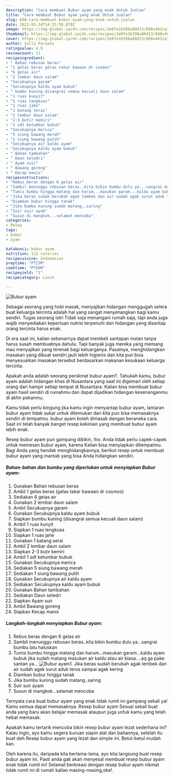 ```yaml
---
description: "Cara membuat Bubur ayam yang enak Untuk Jualan"
title: "Cara membuat Bubur ayam yang enak Untuk Jualan"
slug: 680-cara-membuat-bubur-ayam-yang-enak-untuk-jualan
date: 2021-03-24T14:53:50.878Z
image: https://img-global.cpcdn.com/recipes/3e0fe1b398a80d13/680x482cq70/bubur-ayam-foto-resep-utama.jpg
thumbnail: https://img-global.cpcdn.com/recipes/3e0fe1b398a80d13/680x482cq70/bubur-ayam-foto-resep-utama.jpg
cover: https://img-global.cpcdn.com/recipes/3e0fe1b398a80d13/680x482cq70/bubur-ayam-foto-resep-utama.jpg
author: Sally Parsons
ratingvalue: 4.9
reviewcount: 11
recipeingredient:
- " Bahan rebusan beras"
- "1 gelas beras gelas takar bawaan dr cosmos"
- "6 gelas air"
- "2 lembar daun salam"
- "Secukupnya garam"
- "Secukupnya kaldu ayam bubuk"
- " bumbu kuning disangrai semua kecuali daun salam"
- "1 ruas kunyit"
- "1 ruas lengkuas"
- "1 ruas jahe"
- "1 batang serai"
- "2 lembar daun salam"
- "2-3 butir kemiri"
- "1 sdt ketumbar bubuk"
- "Secukupnya merica"
- "5 siung bawang merah"
- "1 siung bawang putih"
- "Secukupnya air kaldu ayam"
- "Secukupnya kaldu ayam bubuk"
- " Bahan tambahan"
- " Daun seledri"
- " Ayam suir"
- " Bawang goreng"
- " Kecap manis"
recipeinstructions:
- "Rebus beras dengan 6 gelas air"
- "Sambil menunggu rebusan beras..kita bikin bumbu dulu ya...sangrai bumbu lalu haluskan"
- "Tumis bumbu hingga matang dan harum...masukan garam...kaldu ayam bubuk jika sudah matang masukan air kaldu atau air biasa....aq ga pake santan ya..."
- "Jika beras sudah berubah agak lembek dan air sudah agak surut aduk terus sampai agak kering"
- "Diamkan bubur hingga tanak"
- "Jika bumbu kuning sudah matang..saring"
- "Suir suir ayam"
- "Susun di mangkok...selamat mencoba"
categories:
- Resep
tags:
- bubur
- ayam

katakunci: bubur ayam 
nutrition: 112 calories
recipecuisine: Indonesian
preptime: "PT23M"
cooktime: "PT56M"
recipeyield: "1"
recipecategory: Lunch

---
```



![Bubur ayam](https://img-global.cpcdn.com/recipes/3e0fe1b398a80d13/680x482cq70/bubur-ayam-foto-resep-utama.jpg)

Sebagai seorang yang hobi masak, menyajikan hidangan menggugah selera buat keluarga tercinta adalah hal yang sangat menyenangkan bagi kamu sendiri. Tugas seorang istri Tidak saja menangani rumah saja, tapi anda juga wajib menyediakan keperluan nutrisi terpenuhi dan hidangan yang disantap orang tercinta harus enak.

Di era  saat ini, kalian sebenarnya dapat membeli santapan instan tanpa harus susah membuatnya dahulu. Tapi banyak juga mereka yang memang mau menyajikan yang terenak bagi keluarganya. Pasalnya, menghidangkan masakan yang dibuat sendiri jauh lebih higienis dan kita pun bisa menyesuaikan masakan tersebut berdasarkan makanan kesukaan keluarga tercinta. 



Apakah anda adalah seorang penikmat bubur ayam?. Tahukah kamu, bubur ayam adalah hidangan khas di Nusantara yang saat ini digemari oleh setiap orang dari hampir setiap tempat di Nusantara. Kalian bisa membuat bubur ayam hasil sendiri di rumahmu dan dapat dijadikan hidangan kesenanganmu di akhir pekanmu.

Kamu tidak perlu bingung jika kamu ingin menyantap bubur ayam, lantaran bubur ayam tidak sukar untuk ditemukan dan kita pun bisa memasaknya sendiri di tempatmu. bubur ayam boleh dimasak dengan beraneka cara. Saat ini telah banyak banget resep kekinian yang membuat bubur ayam lebih enak.

Resep bubur ayam pun gampang dibikin, lho. Anda tidak perlu capek-capek untuk memesan bubur ayam, karena Kalian bisa menyiapkan ditempatmu. Bagi Anda yang hendak menghidangkannya, berikut resep untuk membuat bubur ayam yang mantab yang bisa Anda hidangkan sendiri.

<!--inarticleads1-->

##### Bahan-bahan dan bumbu yang diperlukan untuk menyiapkan Bubur ayam:

1. Gunakan  Bahan rebusan beras
1. Ambil 1 gelas beras (gelas takar bawaan dr cosmos)
1. Sediakan 6 gelas air
1. Gunakan 2 lembar daun salam
1. Ambil Secukupnya garam
1. Gunakan Secukupnya kaldu ayam bubuk
1. Siapkan  bumbu kuning (disangrai semua kecuali daun salam)
1. Ambil 1 ruas kunyit
1. Siapkan 1 ruas lengkuas
1. Siapkan 1 ruas jahe
1. Gunakan 1 batang serai
1. Ambil 2 lembar daun salam
1. Siapkan 2-3 butir kemiri
1. Ambil 1 sdt ketumbar bubuk
1. Gunakan Secukupnya merica
1. Sediakan 5 siung bawang merah
1. Sediakan 1 siung bawang putih
1. Gunakan Secukupnya air kaldu ayam
1. Sediakan Secukupnya kaldu ayam bubuk
1. Gunakan  Bahan tambahan
1. Sediakan  Daun seledri
1. Siapkan  Ayam suir
1. Ambil  Bawang goreng
1. Siapkan  Kecap manis




<!--inarticleads2-->

##### Langkah-langkah menyiapkan Bubur ayam:

1. Rebus beras dengan 6 gelas air
1. Sambil menunggu rebusan beras..kita bikin bumbu dulu ya...sangrai bumbu lalu haluskan
1. Tumis bumbu hingga matang dan harum...masukan garam...kaldu ayam bubuk jika sudah matang masukan air kaldu atau air biasa....aq ga pake santan ya...
<img src="//assets-global.cpcdn.com/assets/icons/button_play-2c75c40dde080a61004c1f40b05d8f140eaff45d7e9e6481dc71c63d2e7c4909.png" alt="Bubur ayam">1. Jika beras sudah berubah agak lembek dan air sudah agak surut aduk terus sampai agak kering
1. Diamkan bubur hingga tanak
1. Jika bumbu kuning sudah matang..saring
1. Suir suir ayam
1. Susun di mangkok...selamat mencoba




Ternyata cara buat bubur ayam yang enak tidak rumit ini gampang sekali ya! Kamu semua dapat memasaknya. Resep bubur ayam Sesuai sekali buat anda yang baru akan belajar memasak ataupun juga untuk kamu yang telah hebat memasak.

Apakah kamu tertarik mencoba bikin resep bubur ayam lezat sederhana ini? Kalau ingin, ayo kamu segera buruan siapin alat dan bahannya, setelah itu buat deh Resep bubur ayam yang lezat dan simple ini. Betul-betul mudah kan. 

Oleh karena itu, daripada kita berlama-lama, ayo kita langsung buat resep bubur ayam ini. Pasti anda gak akan menyesal membuat resep bubur ayam enak tidak rumit ini! Selamat berkreasi dengan resep bubur ayam nikmat tidak rumit ini di rumah kalian masing-masing,oke!.

